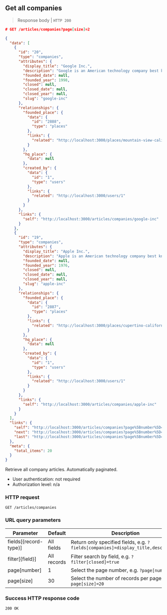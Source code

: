 ## Get all companies

> Response body | `HTTP 200`

```JSON
# GET /articles/companies?page[size]=2

{
  "data": [
    {
      "id": "20",
      "type": "companies",
      "attributes": {
        "display_title": "Google Inc.",
        "description": "Google is an American technology company best known in the gaming world for its Android mobile platform.",
        "founded_date": null,
        "founded_year": 1998,
        "closed": null,
        "closed_date": null,
        "closed_year": null,
        "slug": "google-inc"
      },
      "relationships": {
        "founded_place": {
          "data": {
            "id": "2888",
            "type": "places"
          },
          "links": {
            "related": "http://localhost:3000/places/mountain-view-california-united-states"
          }
        },
        "hq_place": {
          "data": null
        },
        "created_by": {
          "data": {
            "id": "1",
            "type": "users"
          },
          "links": {
            "related": "http://localhost:3000/users/1"
          }
        }
      },
      "links": {
        "self": "http://localhost:3000/articles/companies/google-inc"
      }
    },
    {
      "id": "19",
      "type": "companies",
      "attributes": {
        "display_title": "Apple Inc.",
        "description": "Apple is an American technology company best known within the gaming world for its iOS and Mac platforms.",
        "founded_date": null,
        "founded_year": 1976,
        "closed": null,
        "closed_date": null,
        "closed_year": null,
        "slug": "apple-inc"
      },
      "relationships": {
        "founded_place": {
          "data": {
            "id": "2887",
            "type": "places"
          },
          "links": {
            "related": "http://localhost:3000/places/cupertino-california-united-states"
          }
        },
        "hq_place": {
          "data": null
        },
        "created_by": {
          "data": {
            "id": "1",
            "type": "users"
          },
          "links": {
            "related": "http://localhost:3000/users/1"
          }
        }
      },
      "links": {
        "self": "http://localhost:3000/articles/companies/apple-inc"
      }
    }
  ],
  "links": {
    "self": "http://localhost:3000/articles/companies?page%5Bnumber%5D=1&page%5Bsize%5D=2",
    "next": "http://localhost:3000/articles/companies?page%5Bnumber%5D=2&page%5Bsize%5D=2",
    "last": "http://localhost:3000/articles/companies?page%5Bnumber%5D=10&page%5Bsize%5D=2"
  },
  "meta": {
    "total_items": 20
  }
}
```

Retrieve all company articles. Automatically paginated.

* User authentication: not required
* Authorization level: n/a

### HTTP request

`GET /articles/companies`

### URL query parameters

Parameter | Default | Description
--------- | ------- | -----------
fields[{record-type}] | All fields | Return only specified fields, e.g. `?fields[companies]=display_title,description`
filter[{field}] | All records | Filter search by field, e.g. `?filter[closed]=true`
page[number] | 1 | Select the page number, e.g. `?page[number]=3`
page[size] | 30 | Select the number of records per page, e.g. `?page[size]=20`

### Success HTTP response code

`200 OK`
